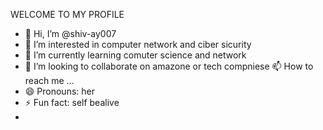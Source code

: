  WELCOME TO MY PROFILE  
 
- 👋 Hi, I’m @shiv-ay007
- 👀 I’m interested in computer network and ciber sicurity
- 🌱 I’m currently learning comuter science and network
- 💞️ I’m looking to collaborate on amazone or tech compniese 📫 How to reach me ...
- 😄 Pronouns: her
- ⚡ Fun fact: self bealive
- 

<!---
shiv-ay007/shiv-ay007 is a ✨ special ✨ repository because its `README.md` (this file) appears on your GitHub profile.
You can click the Preview link to take a look at your changes.
--->
